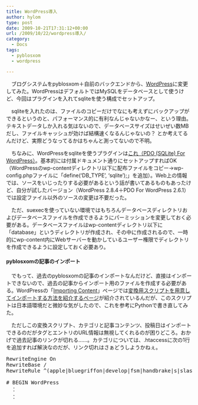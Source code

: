 ```yaml
---
title: WordPress導入
author: hylom
type: post
date: 2009-10-21T17:31:12+00:00
url: /2009/10/22/wordpress導入/
category:
  - Docs
tags:
  - pyblosxom
  - wordpress

---
```

　ブログシステムをpyblosxom＋自前のバックエンドから、[WordPress][1]に変更してみた。WordPressはデフォルトではMySQLをデータベースとして使うけど、今回はプラグインを入れてsqliteを使う構成でセットアップ。

　sqliteを入れたのは、ファイルのコピーだけでなにも考えずにバックアップができるというのと、パフォーマンス的に有利なんじゃないかなー、という理由。テキストデータしか入れる気はないので、データベースサイズはせいぜい数MBだし、ファイルキャッシュが効けば結構速くなるんじゃないの？ とか考えてるんだけど、実際どうなってるかはちゃんと測ってないので不明。

　ちなみに、WordPressをsqliteを使うプラグインは[これ（PDO (SQLite) For WordPress）][2]。基本的には付属ドキュメント通りにセットアップすればOK（WordPressのwp-contentディレクトリ以下に配布ファイルをコピー→wp-config.phpファイルに「define(&#8216;DB_TYPE&#8217;, &#8216;sqlite&#8217;);」を追加）。Web上の情報では、ソースをいじったりする必要があるという話が書いてあるものもあったけど、自分が試したバージョン（WordPress 2.8.4＋PDO For WordPress 2.6.1）では設定ファイル以外のソースの変更は不要だった。

　ただ、suexecを使っていない環境ではもちろんデータベースディレクトリおよびデータベースファイルを作成できるようにパーミッションを変更しておく必要がある。データベースファイルはwp-contentディレクトリ以下に「database」というディレクトリが作成され、その中に作成されるので、一時的にwp-content内にWebサーバーを動かしているユーザー権限でディレクトリを作成できるように設定しておく必要あり。

#### pyblosxomの記事のインポート

　でもって、過去のpyblosxomの記事のインポートなんだけど、直接はインポートできないので、過去の記事からインポート用のファイルを作成する必要がある。WordPressの「[Importing Content][3]」ページでは[変換用スクリプトを用意してインポートする方法を紹介するページ][4]が紹介されているんだが、このスクリプトは日本語環境だと微妙な気がしたので、これを参考にPythonで書き直してみた。

　ただしこの変換スクリプト、カテゴリと記事コンテンツ、投稿日はインポートできるのだがタグとエントリのURL情報は無視してくれるのが困りどころ。おかげで過去記事のリンクが切れる……。カテゴリについては、.htaccessに次の1行を追加すれば解決なのだが、リンク切れはさぁどうしようかねぇ。

<pre>RewriteEngine On
RewriteBase /
RewriteRule ^(apple|bluegriffon|develop|fsm|handbrake|s|slashdot|twitter) category/$1 [R=301,L]

# BEGIN WordPress
　：
　：</pre>

 [1]: http://ja.wordpress.org/
 [2]: http://wordpress.org/extend/plugins/pdo-for-wordpress/
 [3]: http://codex.wordpress.org/Importing_Content
 [4]: http://blog.unto.net/meta/migrating-from-blosxom-to-wordpress/
